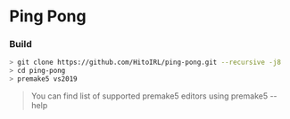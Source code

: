 # Ping Pong
### Build
```sh
> git clone https://github.com/HitoIRL/ping-pong.git --recursive -j8
> cd ping-pong
> premake5 vs2019
```
> You can find list of supported premake5 editors using premake5 --help
